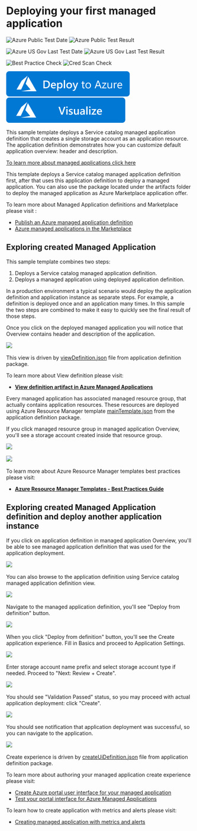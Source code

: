 # Deploying your first managed application

![Azure Public Test Date](https://azurequickstartsservice.blob.core.windows.net/badges/101-managed-application/PublicLastTestDate.svg)
![Azure Public Test Result](https://azurequickstartsservice.blob.core.windows.net/badges/101-managed-application/PublicDeployment.svg)

![Azure US Gov Last Test Date](https://azurequickstartsservice.blob.core.windows.net/badges/101-managed-application/FairfaxLastTestDate.svg)
![Azure US Gov Last Test Result](https://azurequickstartsservice.blob.core.windows.net/badges/101-managed-application/FairfaxDeployment.svg)

![Best Practice Check](https://azurequickstartsservice.blob.core.windows.net/badges/101-managed-application/BestPracticeResult.svg)
![Cred Scan Check](https://azurequickstartsservice.blob.core.windows.net/badges/101-managed-application/CredScanResult.svg)

[![Deploy To Azure](https://raw.githubusercontent.com/Azure/azure-quickstart-templates/master/1-CONTRIBUTION-GUIDE/images/deploytoazure.svg?sanitize=true)]("https://portal.azure.com/#create/Microsoft.Template/uri/https%3A%2F%2Fraw.githubusercontent.com%2FAzure%2Fazure-quickstart-templates%2Fmaster%2F101-managed-application%2Fazuredeploy.json")  [![Visualize](https://raw.githubusercontent.com/Azure/azure-quickstart-templates/master/1-CONTRIBUTION-GUIDE/images/visualizebutton.svg?sanitize=true)]("http://armviz.io/#/?load=https%3A%2F%2Fraw.githubusercontent.com%2FAzure%2Fazure-quickstart-templates%2Fmaster%2F101-managed-application%2Fazuredeploy.json")

This sample template deploys a Service catalog managed application definition that creates a single storage account as an application resource.  The application definition demonstrates how you can customize default application overview: header and description.

[To learn more about managed applications click here](https://docs.microsoft.com/en-us/azure/managed-applications/overview)

This template deploys a Service catalog managed application definition first, after that uses this application definition to  deploy a managed application.
You can also use the package located under the artifacts folder to deploy the managed application as Azure Marketplace application offer.

To learn more about Managed Application definitions and Marketplace please visit :

+ [Publish an Azure managed application definition](https://docs.microsoft.com/en-us/azure/managed-applications/publish-managed-app-definition-quickstart)
+ [Azure managed applications in the Marketplace](https://docs.microsoft.com/en-us/azure/managed-applications/publish-marketplace-app)

## Exploring created Managed Application

This sample template combines two steps:

1) Deploys a Service catalog managed application definition.
2) Deploys a managed application using deployed application definition.

In a production environment a typical scenario would deploy the application definition and application instance as separate steps. For example, a definition is deployed once and an application many times. In this sample the two steps are combined to make it easy to quickly see the final result of those steps.

Once you click on the deployed managed application you will notice that Overview contains header and description of the application.

![](images/defaultview.png)

This view is driven by [viewDefinition.json](artifacts/ManagedAppZip/viewDefinition.json) file from application definition package.

To learn more about View definition please visit:
+ [**View definition artifact in Azure Managed Applications**](https://docs.microsoft.com/en-us/azure/managed-applications/concepts-view-definition)

Every managed application has associated managed resource group, that actually contains application resources. These resources are deployed using Azure Resource Manager template [mainTemplate.json](artifacts/ManagedAppZip/mainTemplate.json) from the application definition package.

If you click managed resource group in managed application Overview, you'll see a storage account created inside that resource group.

![](images/essentialsmrg.png)

![](images/mrgstorageaccount.png)

To learn more about Azure Resource Manager templates best practices please visit: 
+ [**Azure Resource Manager Templates - Best Practices Guide**](https://github.com/Azure/azure-quickstart-templates/blob/master/1-CONTRIBUTION-GUIDE/best-practices.md)

## Exploring created Managed Application definition and deploy another application instance

If you click on application definition in managed application Overview, you'll be able to see managed application definition that was used for the application deployment.

![](images/ama-amadefinition.png)

You can also browse to the application definition using Service catalog managed application definition view.

![](images/scdefinition.png)

Navigate to the managed application definition, you'll see "Deploy from definition" button.

![](images/scdefinitionoverview.png)

When you click "Deploy from definition" button, you'll see the Create application experience. 
Fill in Basics and proceed to Application Settings.

![](images/cuid-basic.png)

Enter storage account name prefix and select storage account type if needed. Proceed to "Next: Review + Create".

![](images/cuid-app-settings.png)

You should see "Validation Passed" status, so you may proceed with actual application deployment: click "Create".

![](images/cuid-create.png)

You should see notification that application deployment was successful, so you can navigate to the application.

![](images/app-created.png)

Create experience is driven by [createUiDefinition.json](artifacts/ManagedAppZip/createUiDefinition.json) file from application definition package.

To learn more about authoring your managed application create experience please visit:
+ [Create Azure portal user interface for your managed application](https://docs.microsoft.com/en-us/azure/managed-applications/create-uidefinition-overview)
+ [Test your portal interface for Azure Managed Applications](https://docs.microsoft.com/en-us/azure/managed-applications/test-createuidefinition)

To learn how to create application with metrics and alerts please visit:
+ [Creating managed application with metrics and alerts](https://github.com/Azure/azure-quickstart-templates/tree/master/101-managed-application-with-metrics-and-alerts)


